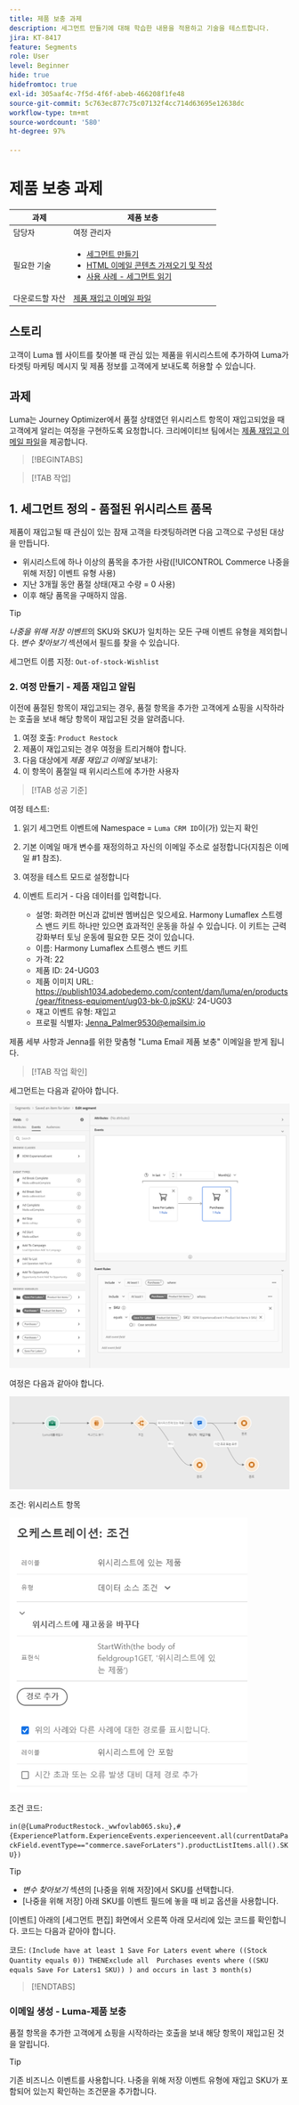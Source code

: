```yaml
---
title: 제품 보충 과제
description: 세그먼트 만들기에 대해 학습한 내용을 적용하고 기술을 테스트합니다.
jira: KT-8417
feature: Segments
role: User
level: Beginner
hide: true
hidefromtoc: true
exl-id: 305aaf4c-7f5d-4f6f-abeb-466208f1fe48
source-git-commit: 5c763ec877c75c07132f4cc714d63695e12638dc
workflow-type: tm+mt
source-wordcount: '580'
ht-degree: 97%

---
```


# 제품 보충 과제

| 과제 | 제품 보충 |
|---|---|
| 담당자 | 여정 관리자 |
| 필요한 기술 | <ul><li>[세그먼트 만들기](https://experienceleague.adobe.com/docs/journey-optimizer-learn/tutorials/profiles-segments-subscriptions/create-segments.html?lang=ko)</li><li> [HTML 이메일 콘텐츠 가져오기 및 작성](https://experienceleague.adobe.com/docs/journey-optimizer-learn/tutorials/email-channel/import-and-author-html-email-content.html?lang=ko)</li><li>[사용 사례 - 세그먼트 읽기](https://experienceleague.adobe.com/docs/journey-optimizer-learn/tutorials/create-journeys/use-case-read-segment.html?lang=ko)</li> |
| 다운로드할 자산 | [제품 재입고 이메일 파일](/help/challenges/assets/email-assets/ProductRestockEmail.html.zip) |

## 스토리

고객이 Luma 웹 사이트를 찾아볼 때 관심 있는 제품을 위시리스트에 추가하여 Luma가 타겟팅 마케팅 메시지 및 제품 정보를 고객에게 보내도록 허용할 수 있습니다.

## 과제

Luma는 Journey Optimizer에서 품절 상태였던 위시리스트 항목이 재입고되었을 때 고객에게 알리는 여정을 구현하도록 요청합니다. 크리에이티브 팀에서는 [제품 재입고 이메일 파일](/help/challenges/assets/email-assets/ProductRestockEmail.html.zip)을 제공합니다.

>[!BEGINTABS]

>[!TAB 작업]

## 1. 세그먼트 정의 - 품절된 위시리스트 품목

제품이 재입고될 때 관심이 있는 잠재 고객을 타겟팅하려면 다음 고객으로 구성된 대상을 만듭니다.

* 위시리스트에 하나 이상의 품목을 추가한 사람([!UICONTROL Commerce 나중을 위해 저장] 이벤트 유형 사용)
* 지난 3개월 동안 품절 상태(재고 수량 = 0 사용)
* 이후 해당 품목을 구매하지 않음.

>[!TIP]
>*나중을 위해 저장 이벤트*&#x200B;의 SKU와 SKU가 일치하는 모든 구매 이벤트 유형을 제외합니다. *변수 찾아보기* 섹션에서 필드를 찾을 수 있습니다.

세그먼트 이름 지정: `Out-of-stock-Wishlist`


### 2. 여정 만들기 - 제품 재입고 알림

이전에 품절된 항목이 재입고되는 경우, 품절 항목을 추가한 고객에게 쇼핑을 시작하라는 호출을 보내 해당 항목이 재입고된 것을 알려줍니다.

1. 여정 호출: `Product Restock`
2. 제품이 재입고되는 경우 여정을 트리거해야 합니다.
3. 다음 대상에게 *제품 재입고 이메일* 보내기:
4. 이 항목이 품절일 때 위시리스트에 추가한 사용자

>[!TAB 성공 기준]

여정 테스트:

1. 읽기 세그먼트 이벤트에 Namespace = `Luma CRM ID`이(가) 있는지 확인
1. 기본 이메일 매개 변수를 재정의하고 자신의 이메일 주소로 설정합니다(지침은 이메일 #1 참조).
1. 여정을 테스트 모드로 설정합니다
1. 이벤트 트리거 - 다음 데이터를 입력합니다.

   * 설명: 화려한 머신과 값비싼 멤버십은 잊으세요. Harmony Lumaflex 스트렝스 밴드 키트 하나만 있으면 효과적인 운동을 하실 수 있습니다. 이 키트는 근력 강화부터 토닝 운동에 필요한 모든 것이 있습니다.
   * 이름: Harmony Lumaflex 스트렝스 밴드 키트
   * 가격: 22
   * 제품 ID: 24-UG03
   * 제품 이미지 URL: https://publish1034.adobedemo.com/content/dam/luma/en/products/gear/fitness-equipment/ug03-bk-0.jpSKU: 24-UG03
   * 재고 이벤트 유형: 재입고
   * 프로필 식별자: Jenna_Palmer9530@emailsim.io

제품 세부 사항과 Jenna를 위한 맞춤형 &quot;Luma Email 제품 보충&quot; 이메일을 받게 됩니다.

>[!TAB 작업 확인]

세그먼트는 다음과 같아야 합니다.

![세그먼트 - 품절 위시리스트 항목](/help/challenges/assets/C1-S2.png)


여정은 다음과 같아야 합니다.

![제품 보충 여정](/help/challenges/assets/c3-j3-journey.png)

조건: 위시리스트 항목

![조건 - 위시리스트 항목](/help/challenges/assets/c3-j3-condition.png)

조건 코드:

```in(@{LumaProductRestock._wwfovlab065.sku},#{ExperiencePlatform.ExperienceEvents.experienceevent.all(currentDataPackField.eventType=="commerce.saveForLaters").productListItems.all().SKU})```


>[!TIP]
> * *변수 찾아보기* 섹션의 [나중을 위해 저장]에서 SKU를 선택합니다.
> * [나중을 위해 저장] 아래 SKU를 이벤트 필드에 놓을 때 비교 옵션을 사용합니다.

[이벤트] 아래의 [세그먼트 편집] 화면에서 오른쪽 아래 모서리에 있는 코드를 확인합니다. 코드는 다음과 같아야 합니다.

코드:
```(Include have at least 1 Save For Laters event where ((Stock Quantity equals 0)) THENExclude all  Purchases events where ((SKU equals Save For Laters1 SKU)) ) and occurs in last 3 month(s)```

>[!ENDTABS]

### 이메일 생성 - Luma-제품 보충

품절 항목을 추가한 고객에게 쇼핑을 시작하라는 호출을 보내 해당 항목이 재입고된 것을 알립니다.



>[!TIP]
>
> 기존 비즈니스 이벤트를 사용합니다. 나중을 위해 저장 이벤트 유형에 재입고 SKU가 포함되어 있는지 확인하는 조건문을 추가합니다.
>





